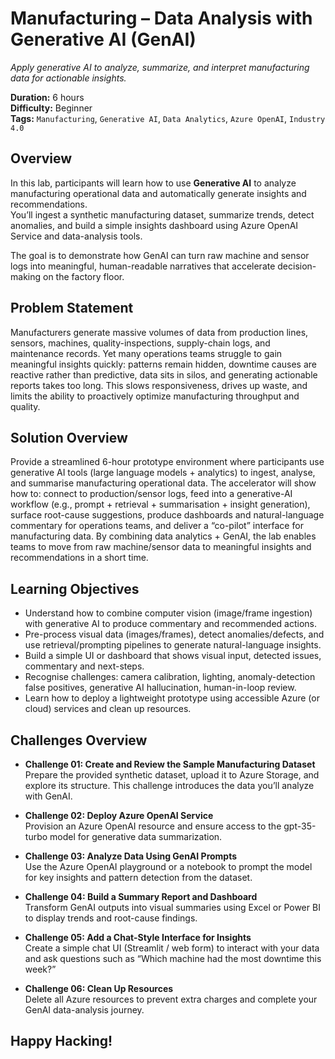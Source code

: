 # Manufacturing – Data Analysis with Generative AI (GenAI)
*Apply generative AI to analyze, summarize, and interpret manufacturing data for actionable insights.*

**Duration:** 6 hours  
**Difficulty:** Beginner  
**Tags:** `Manufacturing`, `Generative AI`, `Data Analytics`, `Azure OpenAI`, `Industry 4.0`

## Overview
In this lab, participants will learn how to use **Generative AI** to analyze manufacturing operational data and automatically generate insights and recommendations.  
You’ll ingest a synthetic manufacturing dataset, summarize trends, detect anomalies, and build a simple insights dashboard using Azure OpenAI Service and data-analysis tools.

The goal is to demonstrate how GenAI can turn raw machine and sensor logs into meaningful, human-readable narratives that accelerate decision-making on the factory floor.

## Problem Statement

Manufacturers generate massive volumes of data from production lines, sensors, machines, quality-inspections, supply-chain logs, and maintenance records. Yet many operations teams struggle to gain meaningful insights quickly: patterns remain hidden, downtime causes are reactive rather than predictive, data sits in silos, and generating actionable reports takes too long. This slows responsiveness, drives up waste, and limits the ability to proactively optimize manufacturing throughput and quality.

## Solution Overview

Provide a streamlined 6-hour prototype environment where participants use generative AI tools (large language models + analytics) to ingest, analyse, and summarise manufacturing operational data. The accelerator will show how to: connect to production/sensor logs, feed into a generative-AI workflow (e.g., prompt + retrieval + summarisation + insight generation), surface root-cause suggestions, produce dashboards and natural-language commentary for operations teams, and deliver a “co-pilot” interface for manufacturing data. By combining data analytics + GenAI, the lab enables teams to move from raw machine/sensor data to meaningful insights and recommendations in a short time.

## Learning Objectives

- Understand how to combine computer vision (image/frame ingestion) with generative AI to produce commentary and recommended actions.
- Pre-process visual data (images/frames), detect anomalies/defects, and use retrieval/prompting pipelines to generate natural-language insights.
- Build a simple UI or dashboard that shows visual input, detected issues, commentary and next-steps.
- Recognise challenges: camera calibration, lighting, anomaly-detection false positives, generative AI hallucination, human-in-loop review.
- Learn how to deploy a lightweight prototype using accessible Azure (or cloud) services and clean up resources.


## Challenges Overview

- **Challenge 01: Create and Review the Sample Manufacturing Dataset**  
Prepare the provided synthetic dataset, upload it to Azure Storage, and explore its structure. This challenge introduces the data you’ll analyze with GenAI.

- **Challenge 02: Deploy Azure OpenAI Service**  
Provision an Azure OpenAI resource and ensure access to the gpt-35-turbo model for generative data summarization.

- **Challenge 03: Analyze Data Using GenAI Prompts**  
Use the Azure OpenAI playground or a notebook to prompt the model for key insights and pattern detection from the dataset.

- **Challenge 04: Build a Summary Report and Dashboard**  
Transform GenAI outputs into visual summaries using Excel or Power BI to display trends and root-cause findings.

- **Challenge 05: Add a Chat-Style Interface for Insights**  
Create a simple chat UI (Streamlit / web form) to interact with your data and ask questions such as “Which machine had the most downtime this week?”

- **Challenge 06: Clean Up Resources**  
Delete all Azure resources to prevent extra charges and complete your GenAI data-analysis journey.

## Happy Hacking!
